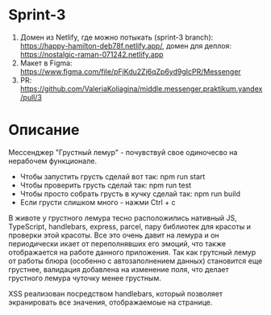 # Sprint-3

1. Домен из Netlify, где можно потыкать (sprint-3 branch): https://happy-hamilton-deb78f.netlify.app/,
   домен для деплоя: https://nostalgic-raman-071242.netlify.app
2. Макет в Figma: https://www.figma.com/file/pFjKdu2Zj6qZp6yd9gIcPR/Messenger
3. PR: https://github.com/ValeriaKoliagina/middle.messenger.praktikum.yandex/pull/3

# Описание
Мессенджер "Грустный лемур" - почувствуй свое одиночесво на нерабочем функционале. 

- Чтобы запустить грусть сделай вот так: npm run start
- Чтобы проверить грусть сделай так: npm run test
- Чтобы просто собрать грусть в кучку сделай так: npm run build
- Если грусти слишком много - нажми Ctrl + c

В животе у грустного лемура тесно расположились нативный JS, TypeScript, handlebars, express, parcel, пару библиотек для красоты и проверки этой красоты.
Все это очень давит на лемура и он периодически икает от переполнявших его эмоций, что также отображается на работе данного приложения. 
Так как грутсный лемур от работы блюра (особенно с автозаполнением данных) становится еще грустнее, валидация добавлена на изменение поля, что делает грустного лемура чуточку менее грустным.

XSS реализован посредством handlebars, который позволяет экранировать все значения, отображаемоые на странице. 
